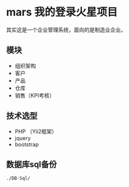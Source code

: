 # mars 我的登录火星项目

其实这是一个企业管理系统，面向的是制造业企业。

## 模块
* 组织架构
* 客户
* 产品
* 仓库
* 销售（KPI考核）

## 技术选型
* PHP （Yii2框架）
* jquery
* bootstrap

## 数据库sql备份
`./DB-Sql/`
